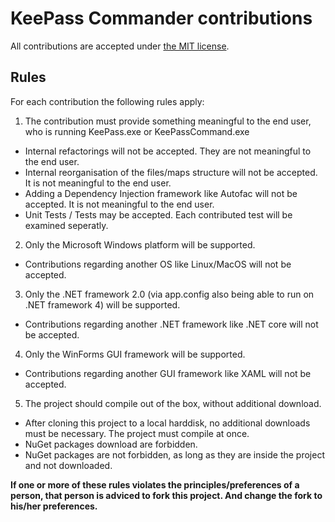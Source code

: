 # KeePass Commander contributions

All contributions are accepted under [the MIT license](LICENSE.md "license").

## Rules

For each contribution the following rules apply:

1. The contribution must provide something meaningful to the end user, who is running KeePass.exe or KeePassCommand.exe
  * Internal refactorings will not be accepted. They are not meaningful to the end user.
  * Internal reorganisation of the files/maps structure will not be accepted. It is not meaningful to the end user.
  * Adding a Dependency Injection framework like Autofac will not be accepted. It is not meaningful to the end user.  
  * Unit Tests / Tests may be accepted. Each contributed test will be examined seperatly.
  
2. Only the Microsoft Windows platform will be supported.
  * Contributions regarding another OS like Linux/MacOS will not be accepted.
  
3. Only the .NET framework 2.0 (via app.config also being able to run on .NET framework 4) will be supported.
  * Contributions regarding another .NET framework like .NET core will not be accepted.
  
4. Only the WinForms GUI framework will be supported.
  * Contributions regarding another GUI framework like XAML will not be accepted.
  
5. The project should compile out of the box, without additional download.
  * After cloning this project to a local harddisk, no additional downloads must be necessary. The project must compile at once.
  * NuGet packages download are forbidden.
  * NuGet packages are not forbidden, as long as they are inside the project and not downloaded.

**If one or more of these rules violates the principles/preferences of a person, that person is adviced to fork this project. And change the fork to his/her preferences.**